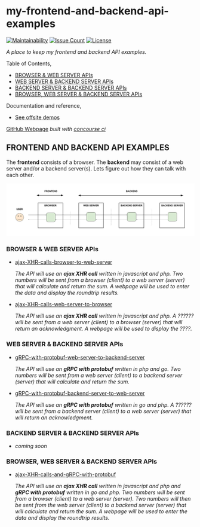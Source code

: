 # my-frontend-and-backend-api-examples

[![Maintainability](https://api.codeclimate.com/v1/badges/a7fd79cc4717b3da27d6/maintainability)](https://codeclimate.com/github/JeffDeCola/my-frontend-and-backend-api-examples/maintainability)
[![Issue Count](https://codeclimate.com/github/JeffDeCola/my-frontend-and-backend-api-examples/badges/issue_count.svg)](https://codeclimate.com/github/JeffDeCola/my-frontend-and-backend-api-examples/issues)
[![License](http://img.shields.io/:license-mit-blue.svg)](http://jeffdecola.mit-license.org)

_A place to keep my frontend and backend API examples._

Table of Contents,

* [BROWSER & WEB SERVER APIs](https://github.com/JeffDeCola/my-frontend-and-backend-api-examples#browser--web-server-apis)
* [WEB SERVER & BACKEND SERVER APIs](https://github.com/JeffDeCola/my-frontend-and-backend-api-examples#web-server--backend-server-apis)
* [BACKEND SERVER & BACKEND SERVER APIs](https://github.com/JeffDeCola/my-frontend-and-backend-api-examples#backend-server--backend-server-apis)
* [BROWSER, WEB SERVER & BACKEND SERVER APIs](https://github.com/JeffDeCola/my-frontend-and-backend-api-examples#browser-web-server--backend-server-apis)

Documentation and reference,

* [See offsite demos](http://www.jeffdecola.com/my-frontend-and-backend-api-examples/index.php)

[GitHub Webpage](https://jeffdecola.github.io/my-frontend-and-backend-api-examples/)
_built with
[concourse ci](https://github.com/JeffDeCola/my-frontend-and-backend-api-examples/blob/master/ci-README.md)_

## FRONTEND AND BACKEND API EXAMPLES

The **frontend** consists of a browser.
The **backend** may consist of a web server and/or a backend server(s).
Lets figure out how they can talk with each other.

![IMAGE - frontend-backend-overview - IMAGE](docs/pics/frontend-backend-overview.jpg)

### BROWSER & WEB SERVER APIs

* [ajax-XHR-calls-browser-to-web-server](https://github.com/JeffDeCola/my-frontend-and-backend-api-examples/tree/main/my-frontend-and-backend-api-examples/browser-and-web-server-apis/ajax-XHR-calls-browser-to-web-server)

  _The API will use an **ajax XHR call**
  written in javascript and php.
  Two numbers will be
  sent from a browser (client)
  to a web server (server)
  that will calculate
  and return the sum.
  A webpage will be used to
  enter the data and
  display the roundtrip results._

* [ajax-XHR-calls-web-server-to-browser](https://github.com/JeffDeCola/my-frontend-and-backend-api-examples/tree/main/my-frontend-and-backend-api-examples/browser-and-web-server-apis/ajax-XHR-calls-web-server-to-browser)

  _The API will use an **ajax XHR call**
  written in javascript and php.
  A ?????? will be
  sent from a web server (client)
  to a browser (server)
  that will return an acknowledgment.
  A webpage will be used to
  display the ????._

### WEB SERVER & BACKEND SERVER APIs

* [gRPC-with-protobuf-web-server-to-backend-server](https://github.com/JeffDeCola/my-frontend-and-backend-api-examples/tree/main/my-frontend-and-backend-api-examples/web-server-and-backend-server-apis/gRPC-with-protobuf-web-server-to-backend-server)

  _The API will use an **gRPC with protobuf**
  written in php and go.
  Two numbers will be
  sent from a web server (client)
  to a backend server (server)
  that will calculate
  and return the sum._

* [gRPC-with-protobuf-backend-server-to-web-server](https://github.com/JeffDeCola/my-frontend-and-backend-api-examples/tree/main/my-frontend-and-backend-api-examples/web-server-and-backend-server-apis/gRPC-with-protobuf-backend-server-to-web-server)

  _The API will use an **gRPC with protobuf**
  written in go and php.
  A ?????? will be
  sent from a backend server (client)
  to a web server (server)
  that will return an acknowledgment._

### BACKEND SERVER & BACKEND SERVER APIs

* _coming soon_

### BROWSER, WEB SERVER & BACKEND SERVER APIs

* [ajax-XHR-calls-and-gRPC-with-protobuf](https://github.com/JeffDeCola/my-frontend-and-backend-api-examples/tree/main/my-frontend-and-backend-api-examples/browser-web-server-and-backend-server-apis/ajax-XHR-calls-and-gRPC-with-protobuf)

  _The API will use an **ajax XHR call**
  written in javascript and php
  and **gRPC with protobuf**
  written in go and php.
  Two numbers will be
  sent from a browser (client)
  to a web server (server).
  Two numbers will then be
  sent from the web server (client)
  to a backend server (server)
  that will calculate
  and return the sum.
  A webpage will be used to
  enter the data and
  display the roundtrip results._
